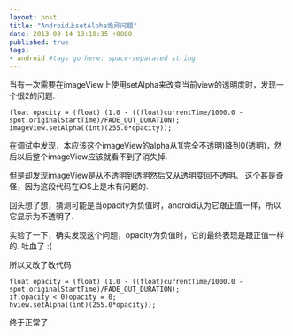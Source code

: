 ```yaml
---
layout: post
title: "Android上setAlpha诡异问题"
date: 2013-03-14 13:18:35 +0800
published: true
tags: 
- android #tags go here: space-separated string
---
```


当有一次需要在imageView上使用setAlpha来改变当前view的透明度时，发现一个很2的问题.


	float opacity = (float) (1.0 - ((float)currentTime/1000.0 - spot.originalStartTime)/FADE_OUT_DURATION);
	imageView.setAlpha((int)(255.0*opacity));
	

在调试中发现，本应该这个imageView的alpha从1(完全不透明)降到0(透明)，然后以后整个imageView应该就看不到了消失掉.

但是却发现imageView是从不透明到透明然后又从透明变回不透明。 这个甚是奇怪，因为这段代码在iOS上是木有问题的.

回头想了想，猜测可能是当opacity为负值时，android认为它跟正值一样，所以它显示为不透明了.

实验了一下，确实发现这个问题，opacity为负值时，它的最终表现是跟正值一样的. 吐血了 :(

所以又改了改代码

	float opacity = (float) (1.0 - ((float)currentTime/1000.0 - spot.originalStartTime)/FADE_OUT_DURATION);
	if(opacity < 0)opacity = 0;
	hview.setAlpha((int)(255.0*opacity));	
	

终于正常了
